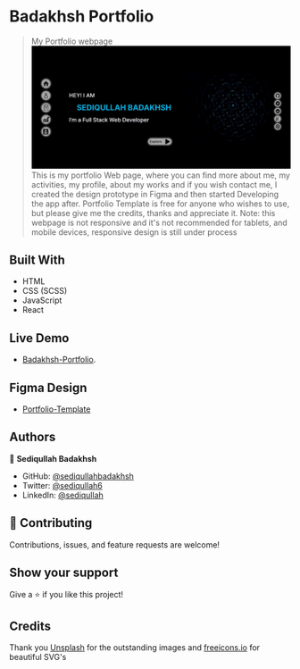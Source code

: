 # Badakhsh Portfolio

> My Portfolio webpage
> ![screenshot](./src/assets/bgImage/screenshot.jpg)
> This is my portfolio Web page, where you can find more about me, my activities, my profile, about my works and if you wish contact me, I created the design prototype in Figma and then started Developing the app after.
> Portfolio Template is free for anyone who wishes to use, but please give me the credits, thanks and appreciate it.
> Note: this webpage is not responsive and it's not recommended for tablets, and mobile devices, responsive design is still under process

## Built With

- HTML
- CSS (SCSS)
- JavaScript
- React

## Live Demo

- [Badakhsh-Portfolio](https://sediqullahbadakhsh.github.io/badakhsh-portfolio/).

## Figma Design

- [Portfolio-Template](https://www.figma.com/file/pkg4FJX08YZXWVlrJElNyS/Portfolio-Design)

## Authors

👤 **Sediqullah Badakhsh**

- GitHub: [@sediqullahbadakhsh](https://github.com/sediqullahbadakhsh)
- Twitter: [@sediqullah6](https://twitter.com/sediqullah6)
- LinkedIn: [@sediqullah](https://linkedin.com/in/sediqullah)

## 🤝 Contributing

Contributions, issues, and feature requests are welcome!

## Show your support

Give a ⭐️ if you like this project!

## Credits

Thank you [Unsplash](https://unsplash.com) for the outstanding images and [freeicons.io](https://freeicons.io) for beautiful SVG's
